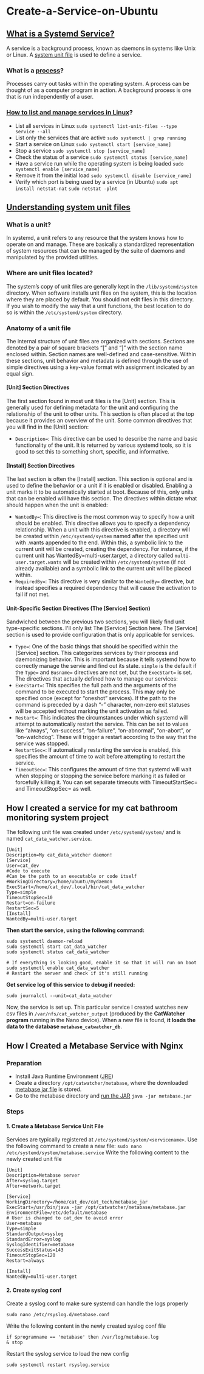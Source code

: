 # Create-a-Service-on-Ubuntu
## [What is a Systemd Service?](https://linuxhandbook.com/create-systemd-services/)
A service is a background process, known as daemons in systems like Unix or Linux. A [system unit file](https://www.digitalocean.com/community/tutorials/understanding-systemd-units-and-unit-files) is used to define a service.
### What is a [process](https://tldp.org/LDP/tlk/kernel/processes.html)?
Processes carry out tasks within the operating system. A process can be thought of as a computer program in action. A background process is one that is run independently of a user. 
### [How to list and manage services in Linux](https://www.hostinger.com/tutorials/manage-and-list-services-in-linux/)?
- List all services in Linux
`sudo systemctl list-unit-files --type service --all`
- List only the services that are active
`sudo systemctl | grep running`
- Start a service on Linux
`sudo systemctl start [service_name]`
- Stop a service
`sudo systemctl stop [service_name]`
- Check the status of a service
`sudo systemctl status [service_name]`
- Have a service run while the operating system is being loaded
`sudo systemctl enable [service_name]`
- Remove it from the initial load
`sudo systemctl disable [service_name]`
- Verify which port is being used by a service (in Ubuntu)
`sudo apt install netstat-nat` `sudo netstat -plnt`

## [Understanding system unit files](https://www.digitalocean.com/community/tutorials/understanding-systemd-units-and-unit-files)

### What is a unit?
In systemd, a unit refers to any resource that the system knows how to operate on and manage. These are basically a standardized representation of system resources that can be managed by the suite of daemons and manipulated by the provided utilities.

### Where are unit files located?
The system’s copy of unit files are generally kept in the `/lib/systemd/system` directory. When software installs unit files on the system, this is the location where they are placed by default. You should not edit files in this directory. If you wish to modify the way that a unit functions, the best location to do so is within the `/etc/systemd/system` directory.

### Anatomy of a unit file
The internal structure of unit files are organized with sections. Sections are denoted by a pair of square brackets “[” and “]” with the section name enclosed within. Section names are well-defined and case-sensitive. Within these sections, unit behavior and metadata is defined through the use of simple directives using a key-value format with assignment indicated by an equal sign.
#### [Unit] Section Directives
The first section found in most unit files is the [Unit] section. This is generally used for defining metadata for the unit and configuring the relationship of the unit to other units. This section is often placed at the top because it provides an overview of the unit. Some common directives that you will find in the [Unit] section: 
- `Description=`: This directive can be used to describe the name and basic functionality of the unit. It is returned by various systemd tools, so it is good to set this to something short, specific, and informative.
#### [Install] Section Directives
The last section is often the [Install] section. This section is optional and is used to define the behavior or a unit if it is enabled or disabled. Enabling a unit marks it to be automatically started at boot. Because of this, only units that can be enabled will have this section. The directives within dictate what should happen when the unit is enabled:
- `WantedBy=`: This directive is the most common way to specify how a unit should be enabled. This directive allows you to specify a dependency relationship. When a unit with this directive is enabled, a directory will be created within `/etc/systemd/system` named after the specified unit with .wants appended to the end. Within this, a symbolic link to the current unit will be created, creating the dependency. For instance, if the current unit has WantedBy=multi-user.target, a directory called `multi-user.target.wants` will be created within `/etc/systemd/system` (if not already available) and a symbolic link to the current unit will be placed within.
- `RequiredBy=`: This directive is very similar to the `WantedBy=` directive, but instead specifies a required dependency that will cause the activation to fail if not met.
#### Unit-Specific Section Directives (The [Service] Section)
Sandwiched between the previous two sections, you will likely find unit type-specific sections. I'll only list The [Service] Section here. The [Service] section is used to provide configuration that is only applicable for services.
- `Type=`: One of the basic things that should be specified within the [Service] section. This categorizes services by their process and daemonizing behavior. This is important because it tells systemd how to correctly manage the servie and find out its state. `simple` is the default if the `Type=` and `Busname=` directives are not set, but the `ExecStart=` is set. 
The directives that actually defined how to manage our services:
- `ExecStart=`: This specifies the full path and the arguments of the command to be executed to start the process. This may only be specified once (except for “oneshot” services). If the path to the command is preceded by a dash “-” character, non-zero exit statuses will be accepted without marking the unit activation as failed.
- `Restart=`: This indicates the circumstances under which systemd will attempt to automatically restart the service. This can be set to values like “always”, “on-success”, “on-failure”, “on-abnormal”, “on-abort”, or “on-watchdog”. These will trigger a restart according to the way that the service was stopped.
- `RestartSec=`: If automatically restarting the service is enabled, this specifies the amount of time to wait before attempting to restart the service.
- `TimeoutSec=`: This configures the amount of time that systemd will wait when stopping or stopping the service before marking it as failed or forcefully killing it. You can set separate timeouts with TimeoutStartSec= and TimeoutStopSec= as well.
## How I created a service for my cat bathroom monitoring system project
The following unit file was created under `/etc/systemd/system/` and is named `cat_data_watcher.service`.  
```
[Unit]
Description=My cat_data_watcher daemon!
[Service]
User=cat_dev
#Code to execute
#Can be the path to an executable or code itself
#WorkingDirectory=/home/ubuntu/mydaemon
ExecStart=/home/cat_dev/.local/bin/cat_data_watcher
Type=simple
TimeoutStopSec=10
Restart=on-failure
RestartSec=5
[Install]
WantedBy=multi-user.target
```
**Then start the service, using the following command:**
```
sudo systemctl daemon-reload
sudo systemctl start cat_data_watcher
sudo systemctl status cat_data_watcher

# If everything is looking good, enable it so that it will run on boot 
sudo systemctl enable cat_data_watcher
# Restart the server and check if it's still running
```
**Get service log of this service to debug if needed:**
```
sudo journalctl --unit=cat_data_watcher
```
Now, the service is set up. This particular service I created watches new csv files in `/var/nfs/cat_watcher_output` (produced by the **CatWatcher program** running in the Nano device). When a new file is found, **it loads the data to the database `metabase_catwatcher_db`**. 

## How I Created a Metabase Service with Nginx
### Preparation 
- Install Java Runtime Environment ([JRE](https://adoptium.net/installation/))
- Create a directory `/opt/catwatcher/metabase`, where the downloaded [metabase jar file](https://www.metabase.com/start/oss/jar) is stored. 
- Go to the metabase directory and [run the JAR](https://www.metabase.com/docs/latest/installation-and-operation/running-the-metabase-jar-file) ```java -jar metabase.jar``` 

### Steps
#### 1. Create a Metabase Service Unit File 
Services are typically registered at `/etc/systemd/system/<servicename>`. Use the following command to create a new file:
```sudo nano /etc/systemd/system/metabase.service```
Write the following content to the newly created unit file
```
[Unit]
Description=Metabase server
After=syslog.target
After=network.target
 
[Service]
WorkingDirectory=/home/cat_dev/cat_tech/metabase_jar
ExecStart=/usr/bin/java -jar /opt/catwatcher/metabase/metabase.jar
EnvironmentFile=/etc/default/metabase
# User is changed to cat_dev to avoid error
User=metabase 
Type=simple
StandardOutput=syslog
StandardError=syslog
SyslogIdentifier=metabase
SuccessExitStatus=143
TimeoutStopSec=120
Restart=always
  
[Install]
WantedBy=multi-user.target
```
#### 2. Create syslog conf
Create a syslog conf to make sure systemd can handle the logs properly
```
sudo nano /etc/rsyslog.d/metabase.conf
```
Write the following content in the newly created syslog conf file
```
if $programname == 'metabase' then /var/log/metabase.log
& stop
```
Restart the syslog service to load the new config
```
sudo systemctl restart rsyslog.service
```
